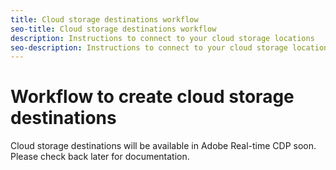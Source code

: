 ```yaml
---
title: Cloud storage destinations workflow
seo-title: Cloud storage destinations workflow
description: Instructions to connect to your cloud storage locations
seo-description: Instructions to connect to your cloud storage locations
---
```


# Workflow to create cloud storage destinations

Cloud storage destinations will be available in Adobe Real-time CDP soon. Please check back later for documentation.